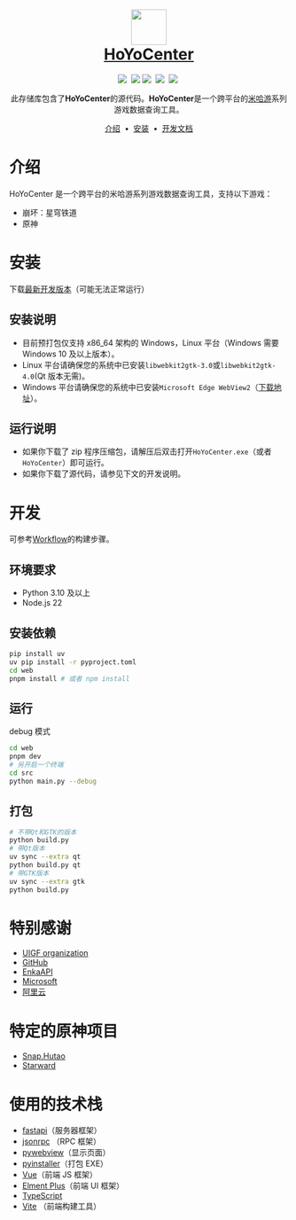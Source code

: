 <h1 align="center">
  <img src="https://cdn.jsdelivr.net/gh/moyanj/HoYoCenter/images/icon.png" width="64px" height="64px">
  <br>
  <a href="https://github.com/moyanj/HoYoCenter"> 
    HoYoCenter
  </a>
</h1>
<p align="center">
    <a target="_blank" href="https://github.com/moyanj"><img src="https://img.shields.io/badge/github-moyanj-brightgreen.svg"/></a>&nbsp; 
    <a href="https://github.com/psf/black"><img src="https://img.shields.io/badge/Code%20Style-black-000000.svg"/></a> 
    <a target="_blank" href="https://img.shields.io/badge/License-BSD-brightgreen.svg"><img src="https://img.shields.io/badge/License-BSD-brightgreen.svg" /></a>&nbsp;
    <a target="_blank" href="https://img.shields.io/github/languages/top/moyanj/HoYoCenter.svg"><img src="https://img.shields.io/github/languages/top/moyanj/HoYoCenter.svg" /></a>&nbsp;
    <a target="_blank" href="https://img.shields.io/github/commit-activity/t/moyanj/HoYoCenter"><img src="https://img.shields.io/github/commit-activity/t/moyanj/HoYoCenter" /></a>&nbsp;
</p>
<p align="center">
  此存储库包含了<strong>HoYoCenter</strong>的源代码。<strong>HoYoCenter</strong>是一个跨平台的<a href="https://www.mihoyo.com">米哈游</a>系列游戏数据查询工具。
</p>

<p align="center">
<a href="#介绍">介绍</a> &nbsp;&bull;&nbsp;
<a href="#安装">安装</a> &nbsp;&bull;&nbsp;
<a href="#开发">开发文档</a>
</p>

# 介绍

HoYoCenter 是一个跨平台的米哈游系列游戏数据查询工具，支持以下游戏：

- 崩坏：星穹铁道
- 原神

# 安装

<!-- 下载[最新 releases 版本](https://github.com/moyanj/HoYoCenter/releases/latest) -->

下载[最新开发版本](https://github.com/moyanj/HoYoCenter/actions/workflows/debug.yml)（可能无法正常运行）

## 安装说明

- 目前预打包仅支持 x86_64 架构的 Windows，Linux 平台（Windows 需要 Windows 10 及以上版本）。
- Linux 平台请确保您的系统中已安装`libwebkit2gtk-3.0`或`libwebkit2gtk-4.0`(Qt 版本无需)。
- Windows 平台请确保您的系统中已安装`Microsoft Edge WebView2`（[下载地址](https://developer.microsoft.com/zh-cn/microsoft-edge/webview2/)）。

## 运行说明

- 如果你下载了 zip 程序压缩包，请解压后双击打开`HoYoCenter.exe`（或者`HoYoCenter`）即可运行。
- 如果你下载了源代码，请参见下文的开发说明。

# 开发

可参考[Workflow](.github/workflows/debug.yml)的构建步骤。

## 环境要求

- Python 3.10 及以上
- Node.js 22

## 安装依赖

```bash
pip install uv
uv pip install -r pyproject.toml
cd web
pnpm install # 或者 npm install
```

## 运行

debug 模式

```bash
cd web
pnpm dev
# 另开启一个终端
cd src
python main.py --debug
```

## 打包

```bash
# 不带Qt和GTK的版本
python build.py
# 带Qt版本
uv sync --extra qt
python build.py qt
# 带GTK版本
uv sync --extra gtk
python build.py
```

# 特别感谢

- [UIGF organization](https://uigf.org/)
- [GitHub](https://github.com/)
- [EnkaAPI](https://enka.network/)
- [Microsoft](https://www.microsoft.com/)
- [阿里云](https://www.aliyun.com/)

# 特定的原神项目

- [Snap.Hutao](https://hut.ao)
- [Starward](https://github.com/Scighost/Starward)

# 使用的技术栈

- [fastapi](https://github.com/tiangolo/fastapi)（服务器框架）
- [jsonrpc](https://www.jsonrpc.org/) （RPC 框架）
- [pywebview](https://github.com/r0x0r/pywebview)（显示页面）
- [pyinstaller](https://github.com/pyinstaller/pyinstaller)（打包 EXE）
- [Vue](https://vuejs.org/)（前端 JS 框架）
- [Elment Plus](https://element-plus.org/)（前端 UI 框架）
- [TypeScript](https://www.typescriptlang.org/)
- [Vite](https://vitejs.dev/) （前端构建工具）
